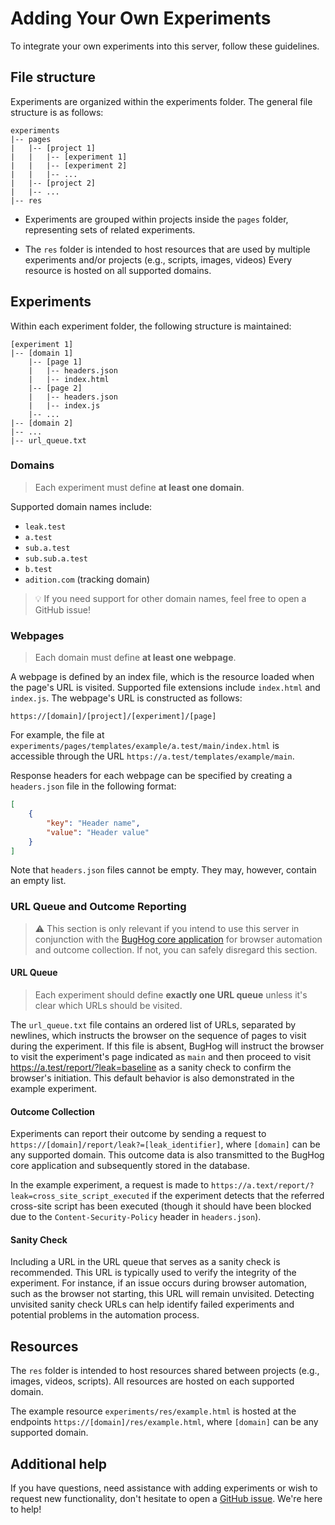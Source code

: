 # Adding Your Own Experiments

To integrate your own experiments into this server, follow these guidelines.


## File structure

Experiments are organized within the experiments folder. The general file structure is as follows:

```
experiments
|-- pages
|   |-- [project 1]
|   |   |-- [experiment 1]
|   |   |-- [experiment 2]
|   |   |-- ...
|   |-- [project 2]
|   |-- ...
|-- res
```

- Experiments are grouped within projects inside the `pages` folder, representing sets of related experiments.

- The `res` folder is intended to host resources that are used by multiple experiments and/or projects (e.g., scripts, images, videos)
Every resource is hosted on all supported domains.


## Experiments

Within each experiment folder, the following structure is maintained:

```
[experiment 1]
|-- [domain 1]
    |-- [page 1]
    |   |-- headers.json
    |   |-- index.html
    |-- [page 2]
    |   |-- headers.json
    |   |-- index.js
    |-- ...
|-- [domain 2]
|-- ...
|-- url_queue.txt
```

### Domains

> Each experiment must define **at least one domain**.

Supported domain names include:
- `leak.test`
- `a.test`
- `sub.a.test`
- `sub.sub.a.test`
- `b.test`
- `adition.com` (tracking domain)

> :bulb: If you need support for other domain names, feel free to open a GitHub issue!


### Webpages

> Each domain must define **at least one webpage**.

A webpage is defined by an index file, which is the resource loaded when the page's URL is visited.
Supported file extensions include `index.html` and `index.js`.
The webpage's URL is constructed as follows:

```
https://[domain]/[project]/[experiment]/[page]
```


For example, the file at `experiments/pages/templates/example/a.test/main/index.html` is accessible through the URL `https://a.test/templates/example/main`.

Response headers for each webpage can be specified by creating a `headers.json` file in the following format:

```json
[
    {
        "key": "Header name",
        "value": "Header value"
    }
]
```

Note that `headers.json` files cannot be empty.
They may, however, contain an empty list.


### URL Queue and Outcome Reporting

> :warning: This section is only relevant if you intend to use this server in conjunction with the [BugHog core application](https://github.com/DistriNet/BugHog) for browser automation and outcome collection.
If not, you can safely disregard this section.


#### URL Queue

> Each experiment should define **exactly one URL queue** unless it's clear which URLs should be visited.

The `url_queue.txt` file contains an ordered list of URLs, separated by newlines, which instructs the browser on the sequence of pages to visit during the experiment.
If this file is absent, BugHog will instruct the browser to visit the experiment's page indicated as `main` and then proceed to visit https://a.test/report/?leak=baseline as a sanity check to confirm the browser's initiation.
This default behavior is also demonstrated in the example experiment.


#### Outcome Collection

Experiments can report their outcome by sending a request to `https://[domain]/report/leak?=[leak_identifier]`, where `[domain]` can be any supported domain.
This outcome data is also transmitted to the BugHog core application and subsequently stored in the database.

In the example experiment, a request is made to `https://a.text/report/?leak=cross_site_script_executed` if the experiment detects that the referred cross-site script has been executed (though it should have been blocked due to the `Content-Security-Policy` header in `headers.json`).


#### Sanity Check

Including a URL in the URL queue that serves as a sanity check is recommended.
This URL is typically used to verify the integrity of the experiment.
For instance, if an issue occurs during browser automation, such as the browser not starting, this URL will remain unvisited.
Detecting unvisited sanity check URLs can help identify failed experiments and potential problems in the automation process.


## Resources

The `res` folder is intended to host resources shared between projects (e.g., images, videos, scripts).
All resources are hosted on each supported domain.

The example resource `experiments/res/example.html` is hosted at the endpoints `https://[domain]/res/example.html`, where `[domain]` can be any supported domain.


## Additional help

If you have questions, need assistance with adding experiments or wish to request new functionality, don't hesitate to open a [GitHub issue](https://github.com/DistriNet/BugHog/issues/new).
We're here to help!
